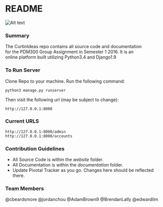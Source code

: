 # README #

![Alt text](http://vignette1.wikia.nocookie.net/characters/images/9/98/Kermit-two1.jpg/revision/latest?cb=20130504163204)

### Summary ###

The CurtinIdeas repo contains all source code and documentation   
for the PDM300 Group  Assignment in Semester 1 2016. It is an  
online platform built utilizing Python3.4 and Django1.9

### To Run Server ###

Clone Repo to your machine. Run the following command:

    python3 manage.py runserver

Then visit the following url (may be subject to change):

    http://127.0.0.1:8000

### Current URLS ###

    http://127.0.0.1:8000/admin
    http://127.0.0.1:8000/accounts

### Contribution Guidelines ###

- All Source Code is within the *website* folder.
- All Documentation is within the *documentation* folder.
- Update Pivotal Tracker as you go. Changes here should be reflected there.

### Team Members ###

@cbeardsmore @jordanchou @AdamBrown9 @BrendanLally @edwardlim
